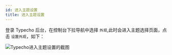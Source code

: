 ```yaml
---
id: 进入主题设置
title: 进入主题设置
---
```


登录 Typecho 后台，在控制台下拉导航中选择 `外观`,此时会进入主题选择页面，点击 `设置外观`，如下：

![Typecho进入主题设置的截图](/docs/16043695248120.jpeg)
